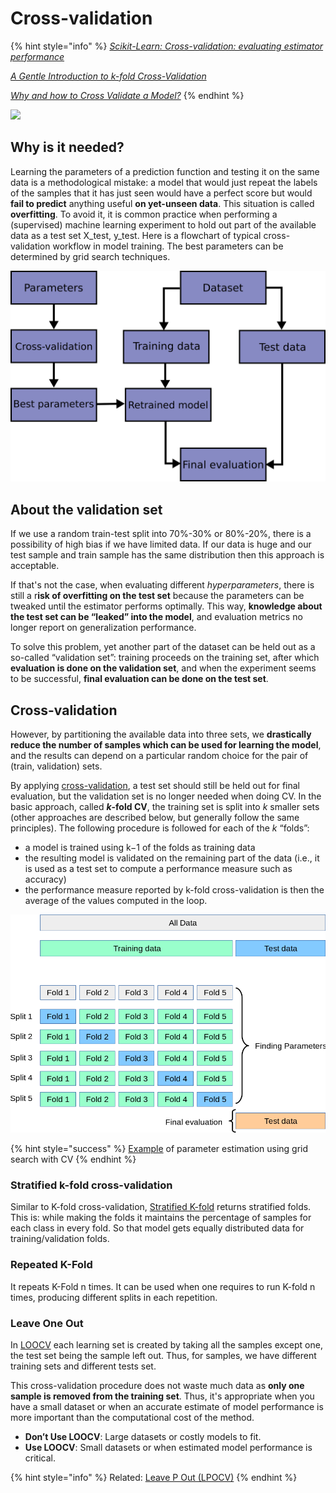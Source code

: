# Cross-validation

{% hint style="info" %}
[_Scikit-Learn: Cross-validation: evaluating estimator performance_](https://scikit-learn.org/stable/modules/cross\_validation.html)

[_A Gentle Introduction to k-fold Cross-Validation_](https://machinelearningmastery.com/k-fold-cross-validation/)

[_Why and how to Cross Validate a Model?_](https://towardsdatascience.com/why-and-how-to-cross-validate-a-model-d6424b45261f)
{% endhint %}

![](https://media.giphy.com/media/c0NwRD0Vi5Cta/giphy.gif)

## Why is it needed?

Learning the parameters of a prediction function and testing it on the same data is a methodological mistake: a model that would just repeat the labels of the samples that it has just seen would have a perfect score but would **fail to predict** anything useful **on yet-unseen data**. This situation is called **overfitting**. To avoid it, it is common practice when performing a (supervised) machine learning experiment to hold out part of the available data as a test set X\_test, y\_test. Here is a flowchart of typical cross-validation workflow in model training. The best parameters can be determined by grid search techniques.

![](<../../.gitbook/assets/image (104).png>)

## About the validation set

If we use a random train-test split into 70%-30% or 80%-20%, there is a possibility of high bias if we have limited data. If our data is huge and our test sample and train sample has the same distribution then this approach is acceptable.

If that's not the case, when evaluating different _hyperparameters_, there is still a r**isk of overfitting on the test set** because the parameters can be tweaked until the estimator performs optimally. This way, **knowledge about the test set can be “leaked” into the model**, and evaluation metrics no longer report on generalization performance.

To solve this problem, yet another part of the dataset can be held out as a so-called “validation set”: training proceeds on the training set, after which **evaluation is done on the validation set**, and when the experiment seems to be successful, **final evaluation can be done on the test set**.

## Cross-validation

However, by partitioning the available data into three sets, we **drastically reduce the number of samples which can be used for learning the model**, and the results can depend on a particular random choice for the pair of (train, validation) sets.

By applying [cross-validation](https://en.wikipedia.org/wiki/Cross-validation\_\(statistics\)), a test set should still be held out for final evaluation, but the validation set is no longer needed when doing CV. In the basic approach, called _**k**_**-fold CV**, the training set is split into _k_ smaller sets (other approaches are described below, but generally follow the same principles). The following procedure is followed for each of the _k_ “folds”:

* a model is trained using k−1 of the folds as training data
* the resulting model is validated on the remaining part of the data (i.e., it is used as a test set to compute a performance measure such as accuracy)
* the performance measure reported by k-fold cross-validation is then the average of the values computed in the loop.

![](<../../.gitbook/assets/image (105).png>)

{% hint style="success" %}
[Example](https://scikit-learn.org/stable/auto\_examples/model\_selection/plot\_grid\_search\_digits.html) of parameter estimation using grid search with CV
{% endhint %}

### Stratified k-fold cross-validation

Similar to K-fold cross-validation, [Stratified K-fold](https://scikit-learn.org/stable/modules/cross\_validation.html#stratified-k-fold) returns stratified folds. This is: while making the folds it maintains the percentage of samples for each class in every fold. So that model gets equally distributed data for training/validation folds.

### **Repeated K-Fold**

It repeats K-Fold n times. It can be used when one requires to run K-fold n times, producing different splits in each repetition.

### Leave One Out

In [LOOCV](https://machinelearningmastery.com/loocv-for-evaluating-machine-learning-algorithms/) each learning set is created by taking all the samples except one, the test set being the sample left out. Thus, for samples, we have different training sets and different tests set.&#x20;

This cross-validation procedure does not waste much data as **only one sample is removed from the training set**. Thus, it's appropriate when you have a small dataset or when an accurate estimate of model performance is more important than the computational cost of the method.

* **Don’t Use LOOCV**: Large datasets or costly models to fit.
* **Use LOOCV**: Small datasets or when estimated model performance is critical.

{% hint style="info" %}
Related: [Leave P Out (LPOCV)](https://scikit-learn.org/stable/modules/cross\_validation.html#leave-p-out-lpo)
{% endhint %}
